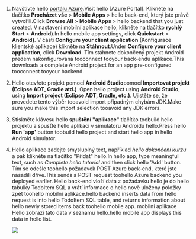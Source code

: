 
1. <span data-ttu-id="791bb-101">Navštivte hello [portálu Azure].</span><span class="sxs-lookup"><span data-stu-id="791bb-101">Visit hello [Azure Portal].</span></span> <span data-ttu-id="791bb-102">Klikněte na tlačítko **Procházet vše** > **Mobile Apps** > hello back-end, který jste právě vytvořili.</span><span class="sxs-lookup"><span data-stu-id="791bb-102">Click **Browse All** > **Mobile Apps** > hello backend that you just created.</span></span> <span data-ttu-id="791bb-103">V nastavení mobilní aplikace hello, klikněte na tlačítko **rychlý Start** > **Android)**.</span><span class="sxs-lookup"><span data-stu-id="791bb-103">In hello mobile app settings, click **Quickstart** > **Android)**.</span></span> <span data-ttu-id="791bb-104">V části **Configure your client application** (Konfigurace klientské aplikace) klikněte na **Stáhnout**.</span><span class="sxs-lookup"><span data-stu-id="791bb-104">Under **Configure your client application**, click **Download**.</span></span> <span data-ttu-id="791bb-105">Tím stáhnete dokončený projekt Android předem nakonfigurovaná tooconnect tooyour back-endu aplikace.</span><span class="sxs-lookup"><span data-stu-id="791bb-105">This downloads a complete Android project for an app pre-configured tooconnect tooyour backend.</span></span> 
2. <span data-ttu-id="791bb-106">Hello otevřete projekt pomocí **Android Studio**pomocí **Importovat projekt (Eclipse ADT, Gradle atd.)** .</span><span class="sxs-lookup"><span data-stu-id="791bb-106">Open hello project using **Android Studio**, using **Import project (Eclipse ADT, Gradle, etc.)**.</span></span> <span data-ttu-id="791bb-107">Ujistěte se, že provedete tento výběr tooavoid import případným chybám JDK.</span><span class="sxs-lookup"><span data-stu-id="791bb-107">Make sure you make this import selection tooavoid any JDK errors.</span></span>
3. <span data-ttu-id="791bb-108">Stiskněte klávesu hello **spuštění "aplikace"** tlačítko toobuild hello projektu a spusťte hello aplikaci v simulátoru Androidu hello.</span><span class="sxs-lookup"><span data-stu-id="791bb-108">Press hello **Run 'app'** button toobuild hello project and start hello app in hello Android simulator.</span></span>
4. <span data-ttu-id="791bb-109">Hello aplikace zadejte smysluplný text, například *hello dokončení kurzu* a pak klikněte na tlačítko "Přidat" hello.</span><span class="sxs-lookup"><span data-stu-id="791bb-109">In hello app, type meaningful text, such as *Complete hello tutorial* and then click hello 'Add' button.</span></span> <span data-ttu-id="791bb-110">Tím se odešle toohello požadavek POST Azure back-end, které jste nasadili dříve.</span><span class="sxs-lookup"><span data-stu-id="791bb-110">This sends a POST request toohello Azure backend you deployed earlier.</span></span> <span data-ttu-id="791bb-111">Hello back-end vloží data z požadavku hello je do hello tabulky TodoItem SQL a vrátí informace o hello nově uloženy položky zpět toohello mobilní aplikace.</span><span class="sxs-lookup"><span data-stu-id="791bb-111">hello backend inserts data from hello request is into hello TodoItem SQL table, and returns information about hello newly stored items back toohello mobile app.</span></span> <span data-ttu-id="791bb-112">mobilní aplikace Hello zobrazí tato data v seznamu hello.</span><span class="sxs-lookup"><span data-stu-id="791bb-112">hello mobile app displays this data in hello list.</span></span> 
   
    ![](./media/app-service-mobile-android-quickstart/mobile-quickstart-startup-android.png)

[portálu Azure]: https://portal.azure.com/
